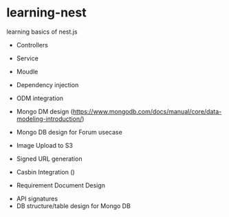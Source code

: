 # learning-nest
learning basics of nest.js

* Controllers
* Service
* Moudle
* Dependency injection
* ODM integration
* Mongo DM design (https://www.mongodb.com/docs/manual/core/data-modeling-introduction/)
* Mongo DB design for Forum usecase
* Image Upload to S3
* Signed URL generation
* Casbin Integration ()



* Requirement Document Design
- API signatures
- DB structure/table design for Mongo DB